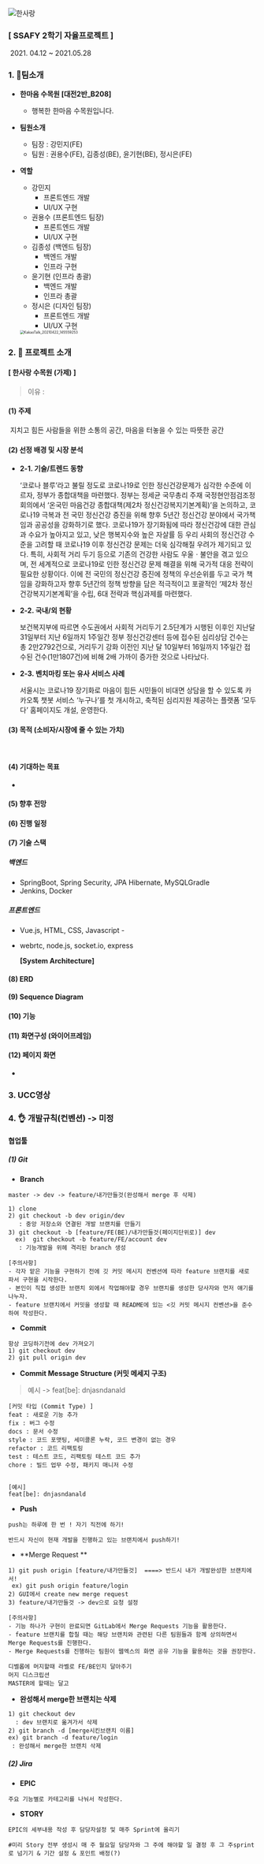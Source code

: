![한사랑](README.assets/한사랑.png)

### [ SSAFY 2학기 자율프로젝트 ]

​	2021. 04.12 ~ 2021.05.28

###  

### 1. 🤞팀소개

- **한마음 수목원 [대전2반_B208]**

  - 행복한 한마음 수목원입니다.

- **팀원소개**

  - 팀장 : 강민지(FE)
  - 팀원 : 권용수(FE), 김종성(BE),  윤기현(BE), 정시은(FE)

- **역할**

  -  강민지
     -  프론트엔드 개발
     -  UI/UX 구현
  -  권용수 (프론트엔드 팀장)
     -  프론트엔드 개발
     -  UI/UX 구현
  -  김종성 (백엔드 팀장)
     -  백엔드 개발
     -  인프라 구현
  -  윤기현 (인프라 총괄)
     -  백엔드 개발
     -  인프라 총괄
  -  정시은 (디자인 팀장)
     -  프론트엔드 개발
     -  UI/UX 구현

  <img src="README.assets/KakaoTalk_20210422_145559253.jpg" alt="KakaoTalk_20210422_145559253" style="zoom:50%;" />



### 2. 🤘 프로젝트 소개

#### 	[ 한사랑 수목원 (가제) ]	

> 이유 :
>

#### (1) 주제

​	지치고 힘든 사람들을 위한 소통의 공간, 마음을 터놓을 수 있는 따뜻한 공간



#### (2) 선정 배경 및 시장 분석

- **2-1. 기술/트렌드 동향**

  ‘코로나 블루’라고 불릴 정도로 코로나19로 인한 정신건강문제가 심각한 수준에 이르자, 정부가 종합대책을 마련했다. 정부는 정세균 국무총리 주재 국정현안점검조정회의에서 ‘온국민 마음건강 종합대책(제2차 정신건강복지기본계획)’을 논의하고, 코로나19 극복과 전 국민 정신건강 증진을 위해 향후 5년간 정신건강 분야에서 국가책임과 공공성을 강화하기로 했다. 코로나19가 장기화됨에 따라 정신건강에 대한 관심과 수요가 높아지고 있고, 낮은 행복지수와 높은 자살률 등 우리 사회의 정신건강 수준을 고려할 때 코로나19 이후 정신건강 문제는 더욱 심각해질 우려가 제기되고 있다. 특히, 사회적 거리 두기 등으로 기존의 건강한 사람도 우울ㆍ불안을 겪고 있으며, 전 세계적으로 코로나19로 인한 정신건강 문제 해결을 위해 국가적 대응 전략이 필요한 상황이다. 이에 전 국민의 정신건강 증진에 정책의 우선순위를 두고 국가 책임을 강화하고자 향후 5년간의 정책 방향을 담은 적극적이고 포괄적인 ‘제2차 정신건강복지기본계획’을 수립, 6대 전략과 핵심과제를 마련했다.

 - **2-2. 국내/외 현황**

   보건복지부에 따르면 수도권에서 사회적 거리두기 2.5단계가 시행된 이후인 지난달 31일부터 지난 6일까지 1주일간 정부 정신건강센터 등에 접수된 심리상담 건수는 총 2만2792건으로, 거리두기 강화 이전인 지난 달 10일부터 16일까지 1주일간 접수된 건수(1만1807건)에 비해 2배 가까이 증가한 것으로 나타났다.

 - **2-3. 벤치마킹 또는 유사 서비스 사례**

   서울시는 코로나19 장기화로 마음이 힘든 시민들이 비대면 상담을 할 수 있도록 카카오톡 챗봇 서비스 ‘누구나’를 첫 개시하고, 축적된 심리지원 제공하는 플랫폼 ‘모두다’ 홈페이지도 개설, 운영한다.
   
   

#### (3) 목적 (소비자/시장에 줄 수 있는 가치)

​	

#### (4) 기대하는 목표 

- 



#### (5) 향후 전망



 

#### (6) 진행 일정



#### (7) 기술 스택

##### 백엔드

- SpringBoot, Spring Security, JPA Hibernate, MySQLGradle 
- Jenkins, Docker

##### 프론트엔드

-  Vue.js, HTML, CSS, Javascript -
- webrtc, node.js, socket.io, express

  

  **[System Architecture]**



#### (8) ERD



#### (9) Sequence Diagram



#### (10) 기능



#### (11) 화면구성 (와이어프레임)



#### (12) 페이지 화면

- 



### 3. UCC영상  



### 4. 👌 개발규칙(컨벤션)  -> 미정

#### 협업툴

##### (1) Git

- **Branch**

```
master -> dev -> feature/내가만들것(완성해서 merge 후 삭제)

1) clone
2) git checkout -b dev origin/dev
   : 중앙 저장소와 연결된 개발 브랜치를 만들기
3) git checkout -b [feature/FE(BE)/내가만들것(페이지단위로)] dev
  ex)  git checkout -b feature/FE/account dev
   : 기능개발을 위헤 격리된 branch 생성
   
[주의사항]
- 각자 맡은 기능을 구현하기 전에 깃 커밋 메시지 컨벤션에 따라 feature 브랜치를 새로 파서 구현을 시작한다.
- 본인이 직접 생성한 브랜치 외에서 작업해야할 경우 브랜치를 생성한 당사자와 먼저 얘기를 나누자.
- feature 브랜치에서 커밋을 생성할 때 README에 있는 <깃 커밋 메시지 컨벤션>을 준수하여 작성한다.
```

- **Commit**

```
항상 코딩하기전에 dev 가져오기
1) git checkout dev
2) git pull origin dev
```

- **Commit Message Structure (커밋 메세지 구조)**

>예시 ->  feat[be]: dnjasndanald

```
[커밋 타입 (Commit Type) ]
feat : 새로운 기능 추가
fix : 버그 수정
docs : 문서 수정
style : 코드 포맷팅, 세미콜론 누락, 코드 변경이 없는 경우
refactor : 코드 리팩토링
test : 테스트 코드, 리팩토링 테스트 코드 추가
chore : 빌드 업무 수정, 패키지 매니저 수정


[예시]
feat[be]: dnjasndanald
```

- **Push**

```
push는 하루에 한 번 ! 자기 직전에 하기!

반드시 자신이 현재 개발을 진행하고 있는 브랜치에서 push하기!
```


- **Merge Request ** 

```
1) git push origin [feature/내가만들것]  ====> 반드시 내가 개발완성한 브랜치에서!
 ex) git push origin feature/login
2) GUI에서 create new merge request
3) feature/내가만들것 -> dev으로 요청 설정

[주의사항]
- 기능 하나가 구현이 완료되면 GitLab에서 Merge Requests 기능을 활용한다.
- feature 브랜치를 합칠 때는 해당 브랜치와 관련된 다른 팀원들과 함께 상의하면서 Merge Requests를 진행한다.
- Merge Requests를 진행하는 팀원이 웹엑스의 화면 공유 기능을 활용하는 것을 권장한다.

디벨롭에 머지할때 라벨로 FE/BE인지 달아주기
머지 디스크립션
MASTER에 할때는 달고 
```

- **완성해서 merge한 브랜치는 삭제**

```
1) git checkout dev
  : dev 브랜치로 옮겨가서 삭제
2) git branch -d [merge시킨브랜치 이름] 
ex) git branch -d feature/login
 : 완성해서 merge한 브랜치 삭제
```



##### (2) Jira 

- **EPIC**

```
주요 기능별로 카테고리를 나눠서 작성한다.
```

- **STORY**

```
EPIC의 세부내용 작성 후 담당자설정 및 매주 Sprint에 올리기

#미리 Story 전부 생성시 매 주 월요일 담당자와 그 주에 해야할 일 결정 후 그 주sprint로 넘기기 & 기간 설정 & 포인트 배정(?)
```



